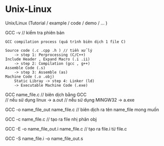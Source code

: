 # Unix-Linux
Unix/Linux (Tutorial / example / code / demo / ... )

GCC -v // kiểm tra phiên bản 
```
GCC compilation process (quá trình biên dịch 1 file C)

Source code (.c .cpp .h ) // tiền xử lý
    -> step 1: Perprocessing (C/C++)
Include Header , Expand Macro (.i .ii)
    -> step 2: Compilation (gcc , g++)
Assemble Code (.s)
    -> step 3: Assemble (as)
Machine Code (.o .obj)
    Static Libray -> step 4: Linker (ld)
    -> Executable Machine Code (.exe)
```
GCC name_file.c // biên dịch bằng GCC  
                // nếu sử dụng linux -> a.out
                // nễu sử dụng MINGW32 -> a.exe

GCC -o name_file_out name_file.c
                //  biên dịch ra tên name_file mong muốn

GCC -c name_file.c 
                // tạo ra file nhị phân obj 

GCC -E -o name_file_out.i name_file.c
                // tạo ra file.i từ file.c

GCC -S name_file.i -o name_file_out.s
